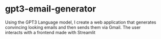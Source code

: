 # gpt3-email-generator
Using the GPT3 Language model, I create a web application that generates convincing looking emails and then sends them via Gmail. The user interacts with a frontend made with Streamlit 
